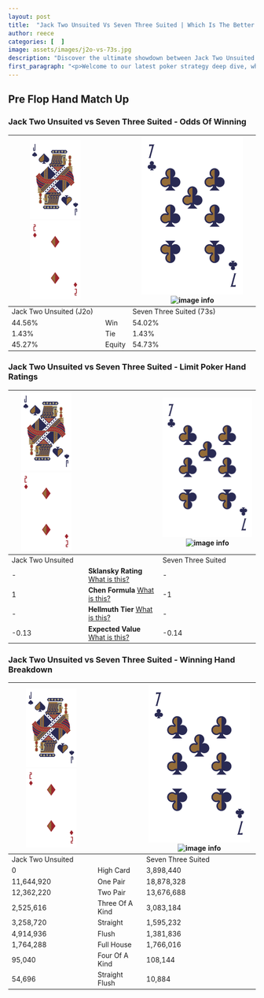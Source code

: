 ```yaml
---
layout: post
title:  "Jack Two Unsuited Vs Seven Three Suited | Which Is The Better Hand In Poker? A Complete Guide"
author: reece
categories: [  ]
image: assets/images/j2o-vs-73s.jpg
description: "Discover the ultimate showdown between Jack Two Unsuited and Seven Three Suited in poker! Uncover the odds, strategies, and scenarios where one hand triumphs over the other. Get ready to up your poker game with this thrilling analysis."
first_paragraph: "<p>Welcome to our latest poker strategy deep dive, where we're pitting two distinct hands against each other in a high-stakes showdown: Jack Two Unsuited vs Seven Three Suited.</p><p>In the dynamic world of poker, every decision counts, and knowing which hand holds the upper hand is key to your success at the table.</p><p>In this article, we'll dissect these two hands, explore the scenarios where one dominates the other, and equip you with the knowledge to make strategic choices that can tip the odds in your favor.</p><p>Get ready to unravel the intriguing dynamics of these poker hands and elevate your game to new heights.</p>"
---
```




[comment]: # (sp0)

## Pre Flop Hand Match Up

<div class="table hand-ratings" markdown="1"> 



### Jack Two Unsuited vs Seven Three Suited - Odds Of Winning


    
| ![image info](assets/images/hand1/J.png) ![image info](assets/images/hand1/2o.png) |  | ![image info](assets/images/hand2/7.png) ![image info](assets/images/hand2/3s.png) |
| -------- | -------- | -------- |
| Jack Two Unsuited (J2o) |  | Seven Three Suited (73s) |
| 44.56% | Win | 54.02% |
| 1.43% | Tie | 1.43% |
| 45.27% | Equity | 54.73% |




[comment]: # (sp1)



### Jack Two Unsuited vs Seven Three Suited - Limit Poker Hand Ratings


    
| ![image info](assets/images/hand1/J.png) ![image info](assets/images/hand1/2o.png) |  | ![image info](assets/images/hand2/7.png) ![image info](assets/images/hand2/3s.png) |
| -------- | -------- | -------- |
| Jack Two Unsuited |  | Seven Three Suited |
| - | **Sklansky Rating** [What is this?](/sklansky-rating-explained) | - |
| 1 | **Chen Formula** [What is this?](/chen-formula-explained) | -1 |
| - | **Hellmuth Tier** [What is this?](/Hellmuth-tier-explained) | - |
| -0.13 | **Expected Value** [What is this?](/expected-value-explained) | -0.14 |




[comment]: # (sp2)



### Jack Two Unsuited vs Seven Three Suited - Winning Hand Breakdown


    
| ![image info](assets/images/hand1/J.png) ![image info](assets/images/hand1/2o.png) |  | ![image info](assets/images/hand2/7.png) ![image info](assets/images/hand2/3s.png) |
| -------- | -------- | -------- |
| Jack Two Unsuited |  | Seven Three Suited |
| 0 | High Card | 3,898,440 |
| 11,644,920 | One Pair | 18,878,328 |
| 12,362,220 | Two Pair | 13,676,688 |
| 2,525,616 | Three Of A Kind | 3,083,184 |
| 3,258,720 | Straight | 1,595,232 |
| 4,914,936 | Flush | 1,381,836 |
| 1,764,288 | Full House | 1,766,016 |
| 95,040 | Four Of A Kind | 108,144 |
| 54,696 | Straight Flush | 10,884 |




[comment]: # (sp3)



</div>

[comment]: # (sp4)



[comment]: # (sp5)

